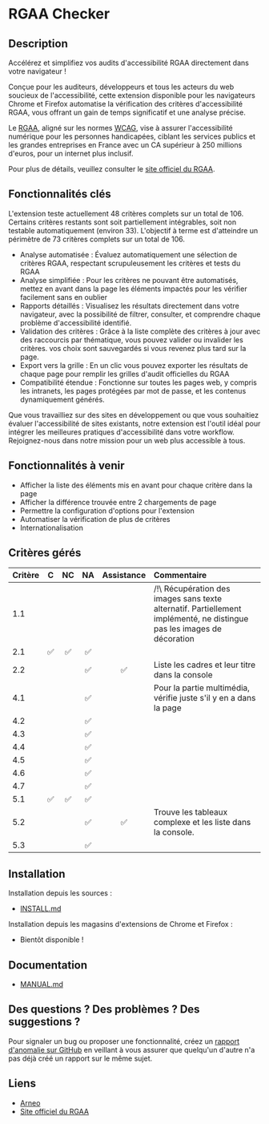 # RGAA Checker

## Description

Accélérez et simplifiez vos audits d'accessibilité RGAA directement dans votre navigateur !

Conçue pour les auditeurs, développeurs et tous les acteurs du web soucieux de l'accessibilité, cette extension disponible pour les navigateurs Chrome et Firefox automatise la vérification des critères d'accessibilité RGAA, vous offrant un gain de temps significatif et une analyse précise.

Le [RGAA](https://fr.wikipedia.org/wiki/R%C3%A9f%C3%A9rentiel_g%C3%A9n%C3%A9ral_d%27am%C3%A9lioration_de_l%27accessibilit%C3%A9), aligné sur les normes [WCAG](https://en.wikipedia.org/wiki/Web_Content_Accessibility_Guidelines), vise à assurer l'accessibilité numérique pour les personnes handicapées, ciblant les services publics et les grandes entreprises en France avec un CA supérieur à 250 millions d'euros, pour un internet plus inclusif.

Pour plus de détails, veuillez consulter le [site officiel du RGAA](https://accessibilite.numerique.gouv.fr/).

## Fonctionnalités clés

L'extension teste actuellement 48 critères complets sur un total de 106. Certains critères restants sont soit partiellement intégrables, soit non testable automatiquement (environ 33). L'objectif à terme est d'atteindre un périmètre de 73 critères complets sur un total de 106.

- Analyse automatisée : Évaluez automatiquement une sélection de critères RGAA, respectant scrupuleusement les critères et tests du RGAA
- Analyse simplifiée : Pour les critères ne pouvant être automatisés, mettez en avant dans la page les éléments impactés pour les vérifier facilement sans en oublier
- Rapports détaillés : Visualisez les résultats directement dans votre navigateur, avec la possibilité de filtrer, consulter, et comprendre chaque problème d'accessibilité identifié.
- Validation des critères : Grâce à la liste complète des critères à jour avec des raccourcis par thématique, vous pouvez valider ou invalider les critères. vos choix sont sauvegardés si vous revenez plus tard sur la page.
- Export vers la grille : En un clic vous pouvez exporter les résultats de chaque page pour remplir les grilles d'audit officielles du RGAA
- Compatibilité étendue : Fonctionne sur toutes les pages web, y compris les intranets, les pages protégées par mot de passe, et les contenus dynamiquement générés.

Que vous travailliez sur des sites en développement ou que vous souhaitiez évaluer l'accessibilité de sites existants, notre extension est l'outil idéal pour intégrer les meilleures pratiques d'accessibilité dans votre workflow. Rejoignez-nous dans notre mission pour un web plus accessible à tous.

## Fonctionnalités à venir

- Afficher la liste des éléments mis en avant pour chaque critère dans la page
- Afficher la différence trouvée entre 2 chargements de page
- Permettre la configuration d'options pour l'extension
- Automatiser la vérification de plus de critères
- Internationalisation

## Critères gérés

| Critère |  C  | NC  | NA  | Assistance | Commentaire                                                                                                            |
| :------ | :-: | :-: | :-: | :--------: | :--------------------------------------------------------------------------------------------------------------------- |
| 1.1     |     |     |     |            | /!\ Récupération des images sans texte alternatif. Partiellement implémenté, ne distingue pas les images de décoration |
| 2.1     | ✅  | ✅  | ✅  |            |                                                                                                                        |
| 2.2     |     |     | ✅  |     ✅     | Liste les cadres et leur titre dans la console                                                                         |
| 4.1     |     |     | ✅  |            | Pour la partie multimédia, vérifie juste s'il y en a dans la page                                                      |
| 4.2     |     |     | ✅  |            |                                                                                                                        |
| 4.3     |     |     | ✅  |            |                                                                                                                        |
| 4.4     |     |     | ✅  |            |                                                                                                                        |
| 4.5     |     |     | ✅  |            |                                                                                                                        |
| 4.6     |     |     | ✅  |            |                                                                                                                        |
| 4.7     |     |     | ✅  |            |                                                                                                                        |
| 5.1     | ✅  | ✅  | ✅  |            |                                                                                                                        |
| 5.2     |     |     | ✅  |     ✅     | Trouve les tableaux complexe et les liste dans la console.                                                             |
| 5.3     |     |     | ✅  |            |                                                                                                                        |

## Installation

Installation depuis les sources :

- [INSTALL.md](INSTALL.md)

Installation depuis les magasins d'extensions de Chrome et Firefox :

- Bientôt disponible !

## Documentation

- [MANUAL.md](MANUAL.md)

## Des questions ? Des problèmes ? Des suggestions ?

Pour signaler un bug ou proposer une fonctionnalité, créez un [rapport d'anomalie sur GitHub](https://github.com/arneoio/rgaa-checker/issues) en veillant à vous assurer que quelqu'un d'autre n'a pas déjà créé un rapport sur le même sujet.

## Liens

- [Arneo](https://www.arneo.io)
- [Site officiel du RGAA](https://accessibilite.numerique.gouv.fr/)
